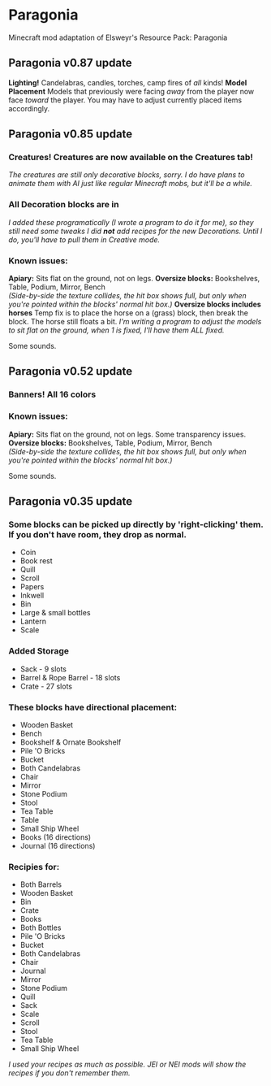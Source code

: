 # Paragonia
Minecraft mod adaptation of Elsweyr's Resource Pack: Paragonia

## Paragonia v0.87 update
**Lighting!**
Candelabras, candles, torches, camp fires of *all* kinds!
**Model Placement**
Models that previously were facing *away* from the player now face *toward* the player.
You may have to adjust currently placed items accordingly.

## Paragonia v0.85 update

### **Creatures!** Creatures are now available on the Creatures tab!
*The creatures are still only decorative blocks, sorry.  I do have plans to animate them with AI just like regular Minecraft mobs,
but it'll be a while.*

### All **Decoration** blocks are in ##
*I added these programatically (I wrote a program to do it for me), so they still need some tweaks*
*I did **not** add recipes for the new Decorations.  Until I do, you'll have to pull them in Creative mode.*

### Known issues:
**Apiary:** Sits flat on the ground, not on legs.
**Oversize blocks:** Bookshelves, Table, Podium, Mirror, Bench  
 *(Side-by-side the texture collides, the hit box shows full, but only when you're pointed within the blocks' normal hit box.)*
**Oversize blocks includes horses**  Temp fix is to place the horse on a (grass) block, then break the block.  The horse still floats a bit.
*I'm writing a program to adjust the models to sit flat on the ground, when 1 is fixed, I'll have them ALL fixed.*

Some sounds.

## Paragonia v0.52 update

### **Banners!** All 16 colors

### Known issues:
**Apiary:** Sits flat on the ground, not on legs. Some transparency issues.
**Oversize blocks:** Bookshelves, Table, Podium, Mirror, Bench  
 *(Side-by-side the texture collides, the hit box shows full, but only when you're pointed within the blocks' normal hit box.)*

Some sounds.

## Paragonia v0.35 update

### Some blocks can be picked up directly by 'right-clicking' them.  If you don't have room, they drop as normal.
+ Coin
+ Book rest
+ Quill
+ Scroll
+ Papers
+ Inkwell
+ Bin
+ Large & small bottles
+ Lantern
+ Scale

### Added **Storage**
+ Sack - 9 slots
+ Barrel & Rope Barrel - 18 slots
+ Crate - 27 slots

### These blocks have directional placement:
+ Wooden Basket
+ Bench
+ Bookshelf & Ornate Bookshelf
+ Pile 'O Bricks
+ Bucket
+ Both Candelabras
+ Chair
+ Mirror
+ Stone Podium
+ Stool
+ Tea Table
+ Table
+ Small Ship Wheel
+ Books (16 directions)
+ Journal (16 directions)

### **Recipies** for:
+ Both Barrels
+ Wooden Basket
+ Bin
+ Crate
+ Books
+ Both Bottles
+ Pile 'O Bricks
+ Bucket
+ Both Candelabras
+ Chair
+ Journal
+ Mirror
+ Stone Podium
+ Quill
+ Sack
+ Scale
+ Scroll
+ Stool
+ Tea Table
+ Small Ship Wheel

*I used your recipes as much as possible.  JEI or NEI mods will show the recipes if you don't remember them.*


